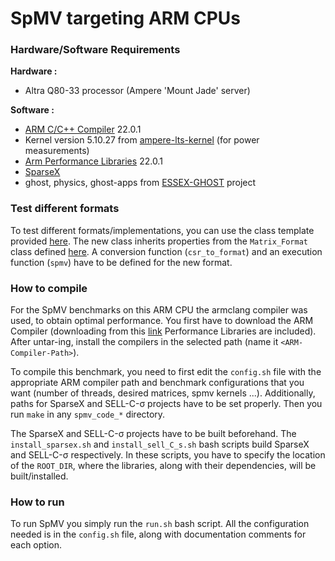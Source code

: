 SpMV targeting ARM CPUs
=========

### Hardware/Software Requirements
**Hardware :**

* Altra Q80-33 processor (Ampere 'Mount Jade' server)

**Software :**

* [ARM C/C++ Compiler](https://www.arm.com/products/development-tools/server-and-hpc/allinea-studio/cpp-compiler) 22.0.1
* Kernel version 5.10.27 from [ampere-lts-kernel](https://github.com/AmpereComputing/ampere-lts-kernel/tree/linux-5.10.y) (for power measurements)
* [Arm Performance Libraries](https://www.arm.com/products/development-tools/server-and-hpc/allinea-studio/performance-libraries) 22.0.1
* [SparseX](https://github.com/cslab-ntua/sparsex)
* ghost, physics, ghost-apps from [ESSEX-GHOST](https://bitbucket.org/essex/) project

### Test different formats
To test different formats/implementations, you can use the class template provided [here](./spmv_code_bench/spmv_kernel_template.cpp). The new class inherits properties from the `Matrix_Format` class defined [here](./spmv_code_bench/spmv_kernel.h). A conversion function (`csr_to_format`) and an execution function (`spmv`) have to be defined for the new format.

### How to compile

For the SpMV benchmarks on this ARM CPU the armclang compiler was used, to obtain optimal performance. You first have to download the ARM Compiler (downloading from this [link](https://developer.arm.com/downloads/-/arm-compiler-for-linux) Performance Libraries are included). After untar-ing, install the compilers in the selected path (name it `<ARM-Compiler-Path>`).

To compile this benchmark, you need to first edit the `config.sh` file with the appropriate ARM compiler path and benchmark configurations that you want (number of threads, desired matrices, spmv kernels ...). Additionally, paths for SparseX and SELL-C-σ projects have to be set properly. Then you run `make` in any `spmv_code_*` directory.

The SparseX and SELL-C-σ projects have to be built beforehand. The `install_sparsex.sh` and `install_sell_C_s.sh` bash scripts build SparseX and SELL-C-σ respectively. In these scripts, you have to specify the location of the `ROOT_DIR`, where the libraries, along with their dependencies, will be built/installed.

### How to run

To run SpMV you simply run the `run.sh` bash script. All the configuration needed is in the `config.sh` file, along with documentation comments for each option.
